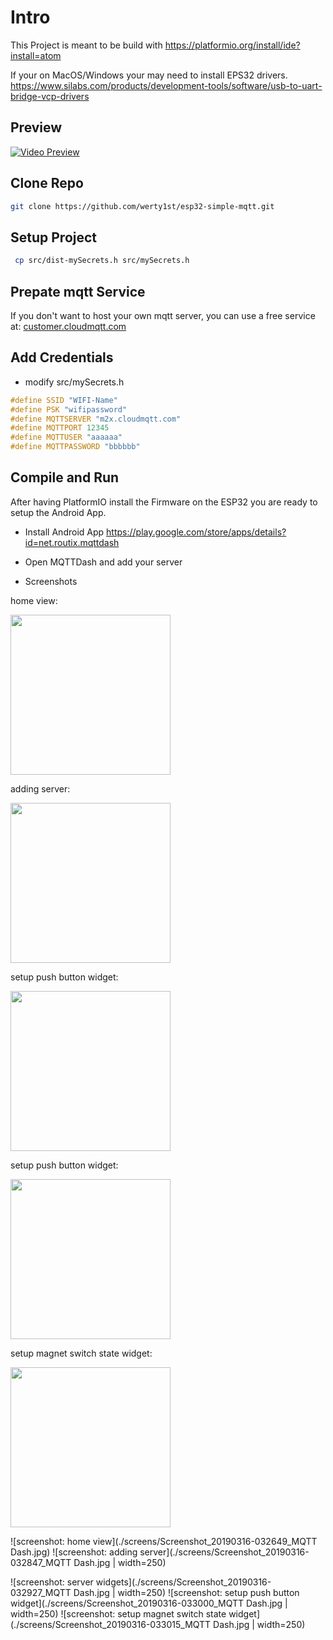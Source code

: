 # Intro

This Project is meant to be build with https://platformio.org/install/ide?install=atom

If your on MacOS/Windows your may need to install EPS32 drivers.
https://www.silabs.com/products/development-tools/software/usb-to-uart-bridge-vcp-drivers


## Preview

[![Video Preview](https://img.youtube.com/vi/FOfncYHcuVw/0.jpg)](https://www.youtube.com/watch?v=FOfncYHcuVw)


## Clone Repo
```bash
git clone https://github.com/werty1st/esp32-simple-mqtt.git
```

## Setup Project
```bash
 cp src/dist-mySecrets.h src/mySecrets.h
 ```

## Prepate mqtt Service

If you don't want to host your own mqtt server, you can use a free service at: [customer.cloudmqtt.com](https://customer.cloudmqtt.com)


## Add Credentials

* modify src/mySecrets.h

```cpp
#define SSID "WIFI-Name"
#define PSK "wifipassword"
#define MQTTSERVER "m2x.cloudmqtt.com"
#define MQTTPORT 12345
#define MQTTUSER "aaaaaa"
#define MQTTPASSWORD "bbbbbb"
```

## Compile and Run

After having PlatformIO install the Firmware on the ESP32 you are ready to setup the Android App.

* Install Android App https://play.google.com/store/apps/details?id=net.routix.mqttdash

* Open MQTTDash and add your server

* Screenshots

home view:

<img src="./screens/Screenshot_20190316-032649_MQTT Dash.jpg" width="256">

adding server:

<img src="./screens/Screenshot_20190316-032847_MQTT Dash.jpg" width="256">

setup push button widget:

<img src="./screens/Screenshot_20190316-032927_MQTT Dash.jpg" width="256">

setup push button widget:

<img src="./screens/Screenshot_20190316-033000_MQTT Dash.jpg" width="256">

setup magnet switch state widget:

<img src="./screens/Screenshot_20190316-033015_MQTT Dash.jpg" width="256">

![screenshot: home view](./screens/Screenshot_20190316-032649_MQTT Dash.jpg)
![screenshot: adding server](./screens/Screenshot_20190316-032847_MQTT Dash.jpg | width=250)

![screenshot: server widgets](./screens/Screenshot_20190316-032927_MQTT Dash.jpg | width=250)
![screenshot: setup push button widget](./screens/Screenshot_20190316-033000_MQTT Dash.jpg | width=250)
![screenshot: setup magnet switch state widget](./screens/Screenshot_20190316-033015_MQTT Dash.jpg | width=250)
